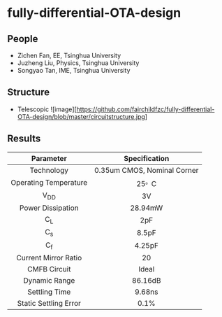 # fully-differential-OTA-design

## People

* Zichen Fan, EE, Tsinghua University
* Juzheng Liu, Physics, Tsinghua University
* Songyao Tan, IME, Tsinghua University

## Structure
* Telescopic
![image][https://github.com/fairchildfzc/fully-differential-OTA-design/blob/master/circuitstructure.jpg]
## Results


| Parameter  | Specification |
| :------------: |:---------------:| 
| Technology      | 0.35um CMOS, Nominal Corner |
| Operating Temperature     | 25<sup>。</sup>C       |  
| V<sub>DD</sub> | 3V        |  
| Power Dissipation | 28.94mW        |  
| C<sub>L</sub> | 2pF        |  
| C<sub>s</sub> | 8.5pF        |  
| C<sub>f</sub> | 4.25pF        |  
| Current Mirror Ratio | 20        |  
| CMFB Circuit | Ideal        |  
| Dynamic Range | 86.16dB        |  
| Settling Time | 9.68ns        |
| Static Settling Error | 0.1%        |  


